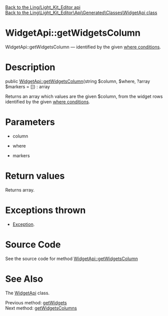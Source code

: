 [Back to the Ling/Light_Kit_Editor api](https://github.com/lingtalfi/Light_Kit_Editor/blob/master/doc/api/Ling/Light_Kit_Editor.md)<br>
[Back to the Ling\Light_Kit_Editor\Api\Generated\Classes\WidgetApi class](https://github.com/lingtalfi/Light_Kit_Editor/blob/master/doc/api/Ling/Light_Kit_Editor/Api/Generated/Classes/WidgetApi.md)


WidgetApi::getWidgetsColumn
================



WidgetApi::getWidgetsColumn — identified by the given [where conditions](https://github.com/lingtalfi/SimplePdoWrapper#the-where-conditions).




Description
================


public [WidgetApi::getWidgetsColumn](https://github.com/lingtalfi/Light_Kit_Editor/blob/master/doc/api/Ling/Light_Kit_Editor/Api/Generated/Classes/WidgetApi/getWidgetsColumn.md)(string $column, $where, ?array $markers = []) : array




Returns an array which values are the given $column, from the widget rows
identified by the given [where conditions](https://github.com/lingtalfi/SimplePdoWrapper#the-where-conditions).




Parameters
================


- column

    

- where

    

- markers

    


Return values
================

Returns array.


Exceptions thrown
================

- [Exception](http://php.net/manual/en/class.exception.php).&nbsp;







Source Code
===========
See the source code for method [WidgetApi::getWidgetsColumn](https://github.com/lingtalfi/Light_Kit_Editor/blob/master/Api/Generated/Classes/WidgetApi.php#L223-L228)


See Also
================

The [WidgetApi](https://github.com/lingtalfi/Light_Kit_Editor/blob/master/doc/api/Ling/Light_Kit_Editor/Api/Generated/Classes/WidgetApi.md) class.

Previous method: [getWidgets](https://github.com/lingtalfi/Light_Kit_Editor/blob/master/doc/api/Ling/Light_Kit_Editor/Api/Generated/Classes/WidgetApi/getWidgets.md)<br>Next method: [getWidgetsColumns](https://github.com/lingtalfi/Light_Kit_Editor/blob/master/doc/api/Ling/Light_Kit_Editor/Api/Generated/Classes/WidgetApi/getWidgetsColumns.md)<br>

